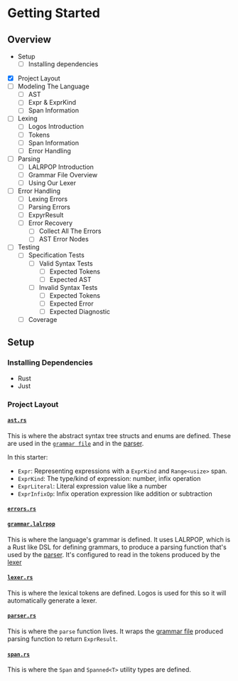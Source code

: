 # Getting Started

## Overview

- Setup
  - [ ] Installing dependencies
- [x] Project Layout
- [ ] Modeling The Language
  - [ ] AST
  - [ ] Expr & ExprKind
  - [ ] Span Information
- [ ] Lexing
  - [ ] Logos Introduction
  - [ ] Tokens
  - [ ] Span Information
  - [ ] Error Handling
- [ ] Parsing
  - [ ] LALRPOP Introduction
  - [ ] Grammar File Overview
  - [ ] Using Our Lexer
- [ ] Error Handling
  - [ ] Lexing Errors
  - [ ] Parsing Errors
  - [ ] ExpyrResult
  - [ ] Error Recovery
    - [ ] Collect All The Errors
    - [ ] AST Error Nodes
- [ ] Testing
  - [ ] Specification Tests
    - [ ] Valid Syntax Tests
      - [ ] Expected Tokens
      - [ ] Expected AST
    - [ ] Invalid Syntax Tests
      - [ ] Expected Tokens
      - [ ] Expected Error
      - [ ] Expected Diagnostic
  - [ ] Coverage

## Setup

### Installing Dependencies

- Rust
- Just

### Project Layout

#### [`ast.rs`](./src/ast.rs)

This is where the abstract syntax tree structs and enums are defined. These are used in the [`grammar file`](./src/grammar.lalrpop) and in the [parser](./src/parser.rs).

In this starter:

- `Expr`: Representing expressions with a `ExprKind` and `Range<usize>` span.
- `ExprKind`: The type/kind of expression: number, infix operation
- `ExprLiteral`: Literal expression value like a number
- `ExprInfixOp`: Infix operation expression like addition or subtraction

#### [`errors.rs`](./src/errors.rs)

#### [`grammar.lalrpop`](./src/grammar.lalrpop)

This is where the language's grammar is defined. It uses LALRPOP, which is a Rust like DSL for defining grammars, to produce a parsing function that's used by the [parser](#parserrs). It's configured to read in the tokens produced by the [lexer](#lexerrs)

#### [`lexer.rs`](./src/lexer.rs)

This is where the lexical tokens are defined. Logos is used for this so it will automatically generate a lexer.

#### [`parser.rs`](./src/parser.rs)

This is where the `parse` function lives. It wraps the [grammar file](#grammarlalrpop) produced parsing function to return `ExprResult`.

#### [`span.rs`](./src/span.rs)

This is where the `Span` and `Spanned<T>` utility types are defined.
